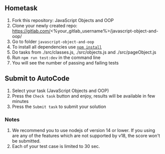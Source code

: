 ## Hometask

1. Fork this repository: JavaScript Objects and OOP
5. Clone your newly created repo: https://gitlab.com/<%your_gitlab_username%>/javascript-object-and-oop/
6. Go to folder `javascript-object-and-oop`
7. To install all dependencies use [`npm install`](https://docs.npmjs.com/cli/install)
8. Do tasks from ./src/classes.js, ./src/objects.js and ./src/pageObject.js
9. Run `npm run test:dev` in the command line
7. You will see the number of passing and failing tests

## Submit to AutoCode
1. Select your task (JavaScript Objects and OOP)
2. Press the `Check task` button and enjoy, results will be available in few minutes
3. Press the `Submit task` to submit your solution

### Notes
1. We recommend you to use nodejs of version 14 or lower. If you using are any of the features which are not supported by v18, the score won't be submitted.
2. Each of your test case is limited to 30 sec.
